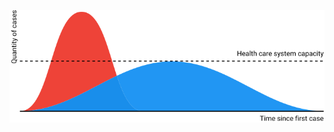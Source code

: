 ![Grafico che mostra come le misure proattive appiattiscono la curva del numero di casi ed evitano il collasso dei sistemi sanitari](/images/health-system-capacity.svg)
